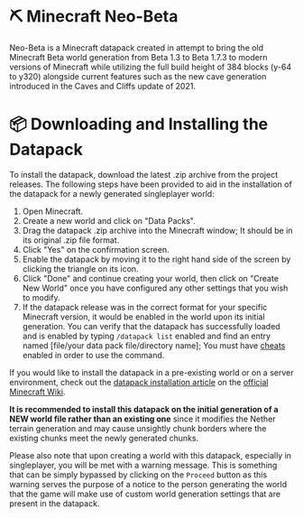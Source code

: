 # ⛏ Minecraft Neo-Beta
Neo-Beta is a Minecraft datapack created in attempt to bring the old Minecraft Beta world generation from Beta 1.3 to Beta 1.7.3 to modern versions of Minecraft while utilizing the full build height of 384 blocks (y-64 to y320) alongside current features such as the new cave generation introduced in the Caves and Cliffs update of 2021.

# 📦 Downloading and Installing the Datapack
To install the datapack, download the latest .zip archive from the project releases. The following steps have been provided to aid in the installation of the datapack for a newly generated singleplayer world:

1. Open Minecraft.
2. Create a new world and click on "Data Packs".
3. Drag the datapack .zip archive into the Minecraft window; It should be in its original .zip file format.
4. Click "Yes" on the confirmation screen.
5. Enable the datapack by moving it to the right hand side of the screen by clicking the triangle on its icon.
6. Click "Done" and continue creating your world, then click on "Create New World" once you have configured any other settings that you wish to modify.
7. If the datapack release was in the correct format for your specific Minecraft version, it would be enabled in the world upon its initial generation. You can verify that the datapack has successfully loaded and is enabled by typing `/datapack list` enabled and find an entry named [file/your data pack file/directory name]; You must have [cheats](https://minecraft.fandom.com/wiki/Commands#Usage) enabled in order to use the command.

If you would like to install the datapack in a pre-existing world or on a server environment, check out the [datapack installation article](https://minecraft.fandom.com/wiki/Tutorials/Installing_a_data_pack) on the [official Minecraft Wiki](https://minecraft.fandom.com/wiki/Minecraft_Wiki).

**It is recommended to install this datapack on the initial generation of a __NEW__ world file rather than an existing one** since it modifies the Nether terrain generation and may cause unsightly chunk borders where the existing chunks meet the newly generated chunks.

Please also note that upon creating a world with this datapack, especially in singleplayer, you will be met with a warning message. This is something that can be simply bypassed by clicking on the `Proceed` button as this warning serves the purpose of a notice to the person generating the world that the game will make use of custom world generation settings that are present in the datapack.
